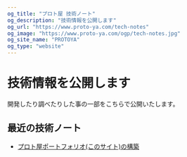 ```yaml
---
og_title: "プロト屋 技術ノート"
og_description: "技術情報を公開します"
og_url: "https://www.proto-ya.com/tech-notes"
og_image: "https://www.proto-ya.com/ogp/tech-notes.jpg"
og_site_name: "PROTOYA"
og_type: "website"
---
```

# 技術情報を公開します

開発したり調べたりした事の一部をこちらで公開いたします。

## 最近の技術ノート

- [プロト屋ポートフォリオ(このサイト)の構築](making-protoya-portfolio-site.md)
